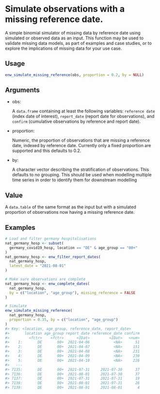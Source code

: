 # Simulate observations with a missing reference date.

A simple binomial simulator of missing data by reference date using
simulated or observed data as an input. This function may be used to
validate missing data models, as part of examples and case studies, or
to explore the implications of missing data for your use case.

## Usage

``` r
enw_simulate_missing_reference(obs, proportion = 0.2, by = NULL)
```

## Arguments

- obs:

  A `data.frame` containing at least the following variables:
  `reference date` (index date of interest), `report_date` (report date
  for observations), and `confirm` (cumulative observations by reference
  and report date).

- proportion:

  Numeric, the proportion of observations that are missing a reference
  date, indexed by reference date. Currently only a fixed proportion are
  supported and this defaults to 0.2.

- by:

  A character vector describing the stratification of observations. This
  defaults to no grouping. This should be used when modelling multiple
  time series in order to identify them for downstream modelling

## Value

A `data.table` of the same format as the input but with a simulated
proportion of observations now having a missing reference date.

## Examples

``` r
# Load and filter germany hospitalisations
nat_germany_hosp <- subset(
  germany_covid19_hosp, location == "DE" & age_group == "00+"
)
nat_germany_hosp <- enw_filter_report_dates(
  nat_germany_hosp,
  latest_date = "2021-08-01"
)

# Make sure observations are complete
nat_germany_hosp <- enw_complete_dates(
  nat_germany_hosp,
  by = c("location", "age_group"), missing_reference = FALSE
)

# Simulate
enw_simulate_missing_reference(
  nat_germany_hosp,
  proportion = 0.35, by = c("location", "age_group")
)
#> Key: <location, age_group, reference_date, report_date>
#>       location age_group report_date reference_date confirm
#>         <fctr>    <fctr>      <IDat>         <IDat>   <num>
#>    1:       DE       00+  2021-04-06           <NA>      51
#>    2:       DE       00+  2021-04-07           <NA>     151
#>    3:       DE       00+  2021-04-08           <NA>     231
#>    4:       DE       00+  2021-04-09           <NA>     230
#>    5:       DE       00+  2021-04-10           <NA>     226
#>   ---                                                      
#> 7135:       DE       00+  2021-07-31     2021-07-30      37
#> 7136:       DE       00+  2021-08-01     2021-07-30      37
#> 7137:       DE       00+  2021-07-31     2021-07-31      19
#> 7138:       DE       00+  2021-08-01     2021-07-31      26
#> 7139:       DE       00+  2021-08-01     2021-08-01       4
```
